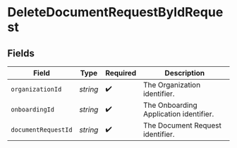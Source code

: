 # DeleteDocumentRequestByIdRequest


## Fields

| Field                                  | Type                                   | Required                               | Description                            |
| -------------------------------------- | -------------------------------------- | -------------------------------------- | -------------------------------------- |
| `organizationId`                       | *string*                               | :heavy_check_mark:                     | The Organization identifier.           |
| `onboardingId`                         | *string*                               | :heavy_check_mark:                     | The Onboarding Application identifier. |
| `documentRequestId`                    | *string*                               | :heavy_check_mark:                     | The Document Request identifier.       |